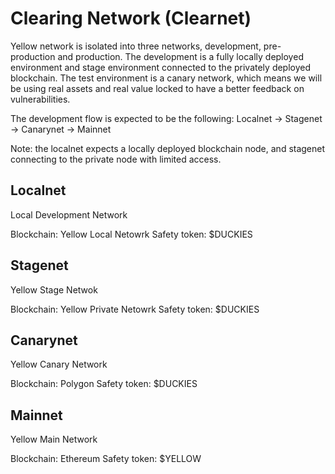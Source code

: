 # Clearing Network (Clearnet)

Yellow network is isolated into three networks, development, pre-production and production.
The development is a fully locally deployed environment and stage environment connected to the privately deployed blockchain.
The test environment is a canary network, which means we will be using real assets
and real value locked to have a better feedback on vulnerabilities.

The development flow is expected to be the following: Localnet -> Stagenet -> Canarynet -> Mainnet

Note: the localnet expects a locally deployed blockchain node, and stagenet connecting to the private node with limited access.

## Localnet

Local Development Network

Blockchain: Yellow Local Netowrk
Safety token: $DUCKIES

## Stagenet

Yellow Stage Netwok 

Blockchain: Yellow Private Netowrk
Safety token: $DUCKIES

## Canarynet

Yellow Canary Network

Blockchain: Polygon
Safety token: $DUCKIES

## Mainnet

Yellow Main Network

Blockchain: Ethereum
Safety token: $YELLOW
